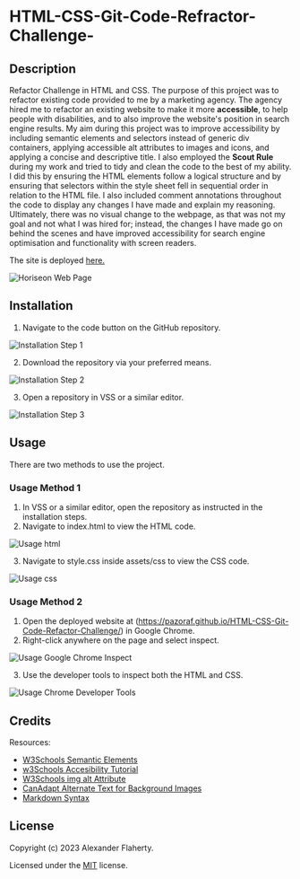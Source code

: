 # HTML-CSS-Git-Code-Refractor-Challenge-


## Description
Refactor Challenge in HTML and CSS.
The purpose of this project was to refactor existing code provided to me by a marketing agency. The agency hired me to refactor an existing website to make it more **accessible**, to help people with disabilities, and to also improve the website's position in search engine results.
My aim during this project was to improve accessibility by including semantic elements and selectors instead of generic div containers, applying accessible alt attributes to images and icons, and applying a concise and descriptive title. I also employed the **Scout Rule** during my work and tried to tidy and clean the code to the best of my ability. I did this by ensuring the HTML elements follow a logical structure and by ensuring that selectors within the style sheet fell in sequential order in relation to the HTML file. I also included comment annotations throughout the code to display any changes I have made and explain my reasoning.
Ultimately, there was no visual change to the webpage, as that was not my goal and not what I was hired for; instead, the changes I have made go on behind the scenes and have improved accessibility for search engine optimisation and functionality with screen readers.


The site is deployed [here.](https://pazoraf.github.io/HTML-CSS-Git-Code-Refactor-Challenge/)



![Horiseon Web Page](assets/images/Horiseon-readme-screenshot.png)


## Installation


1. Navigate to the code button on the GitHub repository.


![Installation Step 1](assets/images/installation-step1.png)


2. Download the repository via your preferred means.


![Installation Step 2](assets/images/installation-step2.png)


3. Open a repository in VSS or a similar editor.


![Installation Step 3](assets/images/installation-step3.png)



## Usage


There are two methods to use the project.
### Usage Method 1
1. In VSS or a similar editor, open the repository as instructed in the installation steps.
2. Navigate to index.html to view the HTML code.


![Usage html](assets/images/Usage1.png)


3. Navigate to style.css inside assets/css to view the CSS code.


![Usage css](assets/images/Usage2.png)


### Usage Method 2
1. Open the deployed website at (https://pazoraf.github.io/HTML-CSS-Git-Code-Refactor-Challenge/) in Google Chrome.
2. Right-click anywhere on the page and select inspect.


![Usage Google Chrome Inspect](assets/images/Usage3.png)


3. Use the developer tools to inspect both the HTML and CSS.


![Usage Chrome Developer Tools](assets/images/Usage4.png)



## Credits


Resources:
- [W3Schools Semantic Elements](https://www.w3schools.com/html/html5_semantic_elements.asp)
- [w3Schools Accesibility Tutorial](https://www.w3schools.com/accessibility/index.php)
- [W3Schools img alt Attribute](https://www.w3schools.com/tags/att_img_alt.asp)
- [CanAdapt Alternate Text for Background Images](https://www.davidmacd.com/blog/alternate-text-for-css-background-images.html)
- [Markdown Syntax](https://www.markdownguide.org/basic-syntax/#links)

## License
Copyright (c) 2023 Alexander Flaherty.

Licensed under the [MIT](LICENSE.txt) license.